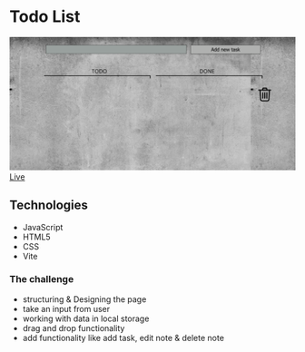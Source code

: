 # Todo List

![todo-list screenshot](./todoList.png)
[Live](https://todolist-vanilla-js-marta-szuran.netlify.app)

## Technologies

- JavaScript
- HTML5
- CSS
- Vite

### The challenge
- structuring & Designing the page
- take an input from user
- working with data in local storage 
- drag and drop functionality
- add functionality like add task, edit note & delete note

